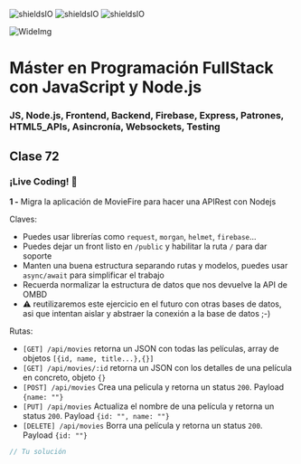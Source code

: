![shieldsIO](https://img.shields.io/github/issues/Fictizia/Master-en-programacion-fullstack-con-JavaScript-y-Node.js_ed2.svg)
![shieldsIO](https://img.shields.io/github/forks/Fictizia/Master-en-programacion-fullstack-con-JavaScript-y-Node.js_ed2.svg)
![shieldsIO](https://img.shields.io/github/stars/Fictizia/Master-en-programacion-fullstack-con-JavaScript-y-Node.js_ed2.svg)

![WideImg](http://fictizia.com/img/github/Fictizia-plan-estudios-github.jpg)

# Máster en Programación FullStack con JavaScript y Node.js
### JS, Node.js, Frontend, Backend, Firebase, Express, Patrones, HTML5_APIs, Asincronía, Websockets, Testing

## Clase 72

### ¡Live Coding! :muscle:

**1 -** Migra la aplicación de MovieFire para hacer una APIRest con Nodejs

Claves:
- Puedes usar librerías como `request`, `morgan`, `helmet`, `firebase`...
- Puedes dejar un front listo en `/public` y habilitar la ruta `/` para dar soporte
- Manten una buena estructura separando rutas y modelos, puedes usar `async/await` para simplificar el trabajo
- Recuerda normalizar la estructura de datos que nos devuelve la API de OMBD
- :warning: reutilizaremos este ejercicio en el futuro con otras bases de datos, asi que intentan aislar y abstraer la conexión a la base de datos ;-)

Rutas:
- `[GET] /api/movies` retorna un JSON con  todas las películas, array de objetos `[{id, name, title...},{}]`
- `[GET] /api/movies/:id` retorna un JSON con los detalles de una película en concreto, objeto `{}`
- `[POST] /api/movies` Crea una pelicula y retorna un status `200`. Payload `{name: ""}`
- `[PUT] /api/movies` Actualiza el nombre de una película y retorna un status `200`. Payload `{id: "", name: ""}`
- `[DELETE] /api/movies` Borra una película y retorna un status `200`. Payload `{id: ""}`


```js
// Tu solución
```